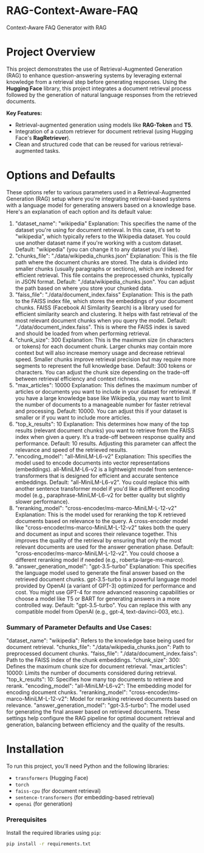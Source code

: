 # RAG-Context-Aware-FAQ
Context-Aware FAQ Generator with RAG

# Project Overview

This project demonstrates the use of Retrieval-Augmented Generation (RAG) to enhance question-answering systems by leveraging external knowledge from a retrieval step before generating responses. Using the **Hugging Face** library, this project integrates a document retrieval process followed by the generation of natural language responses from the retrieved documents.

**Key Features:**
- Retrieval-augmented generation using models like **RAG-Token** and **T5**.
- Integration of a custom retriever for document retrieval (using Hugging Face's **RagRetriever**).
- Clean and structured code that can be reused for various retrieval-augmented tasks.

# Options and Defaults
These options refer to various parameters used in a Retrieval-Augmented Generation (RAG) setup where you're integrating retrieval-based systems with a language model for generating answers based on a knowledge base. Here's an explanation of each option and its default value:

1. "dataset_name": "wikipedia"
Explanation: This specifies the name of the dataset you're using for document retrieval. In this case, it’s set to "wikipedia", which typically refers to the Wikipedia dataset. You could use another dataset name if you're working with a custom dataset.
Default: "wikipedia" (you can change it to any dataset you'd like).
2. "chunks_file": "./data/wikipedia_chunks.json"
Explanation: This is the file path where the document chunks are stored. The data is divided into smaller chunks (usually paragraphs or sections), which are indexed for efficient retrieval. This file contains the preprocessed chunks, typically in JSON format.
Default: "./data/wikipedia_chunks.json". You can adjust the path based on where you store your chunked data.
3. "faiss_file": "./data/document_index.faiss"
Explanation: This is the path to the FAISS index file, which stores the embeddings of your document chunks. FAISS (Facebook AI Similarity Search) is a library used for efficient similarity search and clustering. It helps with fast retrieval of the most relevant document chunks when you query the model.
Default: "./data/document_index.faiss". This is where the FAISS index is saved and should be loaded from when performing retrieval.
4. "chunk_size": 300
Explanation: This is the maximum size (in characters or tokens) for each document chunk. Larger chunks may contain more context but will also increase memory usage and decrease retrieval speed. Smaller chunks improve retrieval precision but may require more segments to represent the full knowledge base.
Default: 300 tokens or characters. You can adjust the chunk size depending on the trade-off between retrieval efficiency and context richness.
5. "max_articles": 10000
Explanation: This defines the maximum number of articles or documents you want to include in your dataset for retrieval. If you have a large knowledge base like Wikipedia, you may want to limit the number of documents to a manageable number for faster retrieval and processing.
Default: 10000. You can adjust this if your dataset is smaller or if you want to include more articles.
6. "top_k_results": 10
Explanation: This determines how many of the top results (relevant document chunks) you want to retrieve from the FAISS index when given a query. It’s a trade-off between response quality and performance.
Default: 10 results. Adjusting this parameter can affect the relevance and speed of the retrieved results.
7. "encoding_model": "all-MiniLM-L6-v2"
Explanation: This specifies the model used to encode documents into vector representations (embeddings). all-MiniLM-L6-v2 is a lightweight model from sentence-transformers that is designed for efficient and accurate sentence embeddings.
Default: "all-MiniLM-L6-v2". You could replace this with another sentence transformer model if you'd like a different encoding model (e.g., paraphrase-MiniLM-L6-v2 for better quality but slightly slower performance).
8. "reranking_model": "cross-encoder/ms-marco-MiniLM-L-12-v2"
Explanation: This is the model used for reranking the top K retrieved documents based on relevance to the query. A cross-encoder model like "cross-encoder/ms-marco-MiniLM-L-12-v2" takes both the query and document as input and scores their relevance together. This improves the quality of the retrieval by ensuring that only the most relevant documents are used for the answer generation phase.
Default: "cross-encoder/ms-marco-MiniLM-L-12-v2". You could choose a different reranking model if needed (e.g., roberta-large-ms-marco).
9. "answer_generation_model": "gpt-3.5-turbo"
Explanation: This specifies the language model used to generate the final answer based on the retrieved document chunks. gpt-3.5-turbo is a powerful language model provided by OpenAI (a variant of GPT-3) optimized for performance and cost. You might use GPT-4 for more advanced reasoning capabilities or choose a model like T5 or BART for generating answers in a more controlled way.
Default: "gpt-3.5-turbo". You can replace this with any compatible model from OpenAI (e.g., gpt-4, text-davinci-003, etc.).


### Summary of Parameter Defaults and Use Cases:
"dataset_name": "wikipedia": Refers to the knowledge base being used for document retrieval.
"chunks_file": "./data/wikipedia_chunks.json": Path to preprocessed document chunks.
"faiss_file": "./data/document_index.faiss": Path to the FAISS index of the chunk embeddings.
"chunk_size": 300: Defines the maximum chunk size for document retrieval.
"max_articles": 10000: Limits the number of documents considered during retrieval.
"top_k_results": 10: Specifies how many top documents to retrieve and rerank.
"encoding_model": "all-MiniLM-L6-v2": The embedding model for encoding document chunks.
"reranking_model": "cross-encoder/ms-marco-MiniLM-L-12-v2": Model for reranking retrieved documents based on relevance.
"answer_generation_model": "gpt-3.5-turbo": The model used for generating the final answer based on retrieved documents.
These settings help configure the RAG pipeline for optimal document retrieval and generation, balancing between efficiency and the quality of the results.

# Installation

To run this project, you'll need Python and the following libraries:

- `transformers` (Hugging Face)
- `torch`
- `faiss-cpu` (for document retrieval)
- `sentence-transformers` (for embedding-based retrieval)
- `openai` (for generation)

### Prerequisites

Install the required libraries using `pip`:

```bash
pip install -r requirements.txt
```